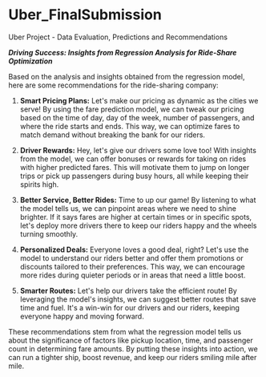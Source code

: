 # Uber_FinalSubmission
Uber Project - Data Evaluation, Predictions and Recommendations

***Driving Success: Insights from Regression Analysis for Ride-Share Optimization***

Based on the analysis and insights obtained from the regression model, here are some recommendations for the ride-sharing company:

1. **Smart Pricing Plans:** Let's make our pricing as dynamic as the cities we serve! By using the fare prediction model, we can tweak our pricing based on the time of day, day of the week, number of passengers, and where the ride starts and ends. This way, we can optimize fares to match demand without breaking the bank for our riders.

2. **Driver Rewards:** Hey, let's give our drivers some love too! With insights from the model, we can offer bonuses or rewards for taking on rides with higher predicted fares. This will motivate them to jump on longer trips or pick up passengers during busy hours, all while keeping their spirits high.

3. **Better Service, Better Rides:** Time to up our game! By listening to what the model tells us, we can pinpoint areas where we need to shine brighter. If it says fares are higher at certain times or in specific spots, let's deploy more drivers there to keep our riders happy and the wheels turning smoothly.

4. **Personalized Deals:** Everyone loves a good deal, right? Let's use the model to understand our riders better and offer them promotions or discounts tailored to their preferences. This way, we can encourage more rides during quieter periods or in areas that need a little boost.

5. **Smarter Routes:** Let's help our drivers take the efficient route! By leveraging the model's insights, we can suggest better routes that save time and fuel. It's a win-win for our drivers and our riders, keeping everyone happy and moving forward.

These recommendations stem from what the regression model tells us about the significance of factors like pickup location, time, and passenger count in determining fare amounts. By putting these insights into action, we can run a tighter ship, boost revenue, and keep our riders smiling mile after mile.
